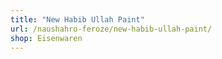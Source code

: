 ```yaml
---
title: "New Habib Ullah Paint"
url: /naushahro-feroze/new-habib-ullah-paint/
shop: Eisenwaren
---
```

